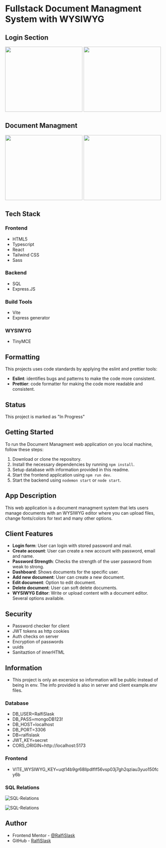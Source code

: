 # Fullstack Document Managment System with WYSIWYG

## Login Section

<img src="https://github.com/RalfiSlask/Document-Managment-API/assets/112242026/5197faef-8417-4629-9056-aa25282c4a3a" width="250" height="210"> 
<img src="https://github.com/RalfiSlask/Document-Managment-API/assets/112242026/0bc76013-adc8-4f2f-9e0e-188b48529751" width="250" height="210"> <br>

## Document Managment

<img src="https://github.com/RalfiSlask/Document-Managment-API/assets/112242026/448a7428-d3db-431f-94a2-0dc66f46c586" width="250" height="210">
<img src="https://github.com/RalfiSlask/Document-Managment-API/assets/112242026/b604844f-1b9a-4d3d-8c4c-83fcdbfed08f" width="250" height="210">

## Tech Stack

### Frontend

- HTML5
- Typescript
- React
- Tailwind CSS
- Sass

### Backend

- SQL
- Express.JS

### Build Tools

- Vite
- Express generator

### WYSIWYG

- TinyMCE

## Formatting

This projects uses code standards by applying the eslint and prettier tools:

- **Eslint**: identifies bugs and patterns to make the code more consistent.
- **Prettier**: code formatter for making the code more readable and consistent.

## Status

This project is marked as "In Progress"

## Getting Started

To run the Document Managment web application on you local machine, follow these steps:

1. Download or clone the repository.
2. Install the necessary dependencies by running `npm install`.
3. Setup database with information provided in this readme.
4. Start the frontend application using `npm run dev`.
5. Start the backend using `nodemon start` or `node start`.

## App Description

This web application is a document managment system that lets users manage documents with an WYSIWYG editor where you can upload files, change fonts/colors for text and many other options.

## Client Features

- **Login form**: User can login with stored password and mail.
- **Create account**: User can create a new account with password, email and name.
- **Password Strength**: Checks the strength of the user password from weak to strong.
- **Dashboard**: Shows documents for the specific user.
- **Add new document**: User can create a new document.
- **Edit document**: Option to edit document.
- **Delete document**: User can soft delete documents.
- **WYSIWYG Editor**: Write or upload content with a document editor. Several options available.

## Security

- Password checker for client
- JWT tokens as http cookies
- Auth checks on server
- Encryption of passwords
- uuids
- Sanitaztion of innerHTML

## Information

- This project is only an excersice so information will be public instead of being in env. The info provided is also in server and client example.env files.

### Database

- DB_USER=RalfiSlask
- DB_PASS=mongoDB123!
- DB_HOST=localhost
- DB_PORT=3306
- DB=ralfislask
- JWT_KEY=secret
- CORS_ORIGIN=http://localhost:5173

### Frontend

- VITE_WYSIWYG_KEY=uqt14b9gr68llpdlflf56vsp03j7gh2qziau3yuo150fcy6b

### SQL Relations

![SQL-Relations](https://github.com/RalfiSlask/Document-Managment-API/assets/112242026/95bd296c-1b1e-43e1-a183-03fdd3a6faae)


![SQL-Relations](https://github.com/plugga-tech/notes-RalfiSlask/assets/112242026/44a56542-8020-4fd0-8fde-d63afb8c3a59)

## Author

- Frontend Mentor - [@RalfiSlask](https://www.frontendmentor.io/profile/RalfiSlask)
- GitHub - [RalfiSlask](https://github.com/RalfiSlask)

